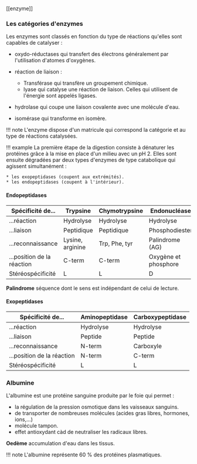 [[enzyme]]
### Les catégories d'enzymes

Les enzymes sont classés en fonction du type de réactions qu'elles sont capables de catalyser :

* oxydo-réductases qui transfert des électrons généralement par l'utilisation d'atomes d'oxygènes.
* réaction de liaison :

	* Transférase qui transfère un groupement chimique.
	* lyase qui catalyse une réaction de liaison. Celles qui utilisent de l'énergie sont appelés ligases.

* hydrolase qui coupe une liaison covalente avec une molécule d'eau.
* isomérase qui transforme en isomère.

!!! note
	L'enzyme dispose d'un matricule qui correspond la catégorie et au type de réactions catalysées.

!!! example
	La première étape de la digestion consiste à dénaturer les protéines grâce à la mise en place d'un milieu avec un pH 2. Elles sont ensuite dégradées par deux types d'enzymes de type catabolique qui agissent simultanément :

	* les exopeptidases (coupent aux extrémités).
	* les endopeptidases (coupent à l'intérieur).
#### Endopeptidases

Spécificité de...          | Trypsine         | Chymotrypsine | Endonucléase
---------------------------|------------------|----------------|------------------
...réaction                | Hydrolyse        | Hydrolyse     | Hydrolyse
...liaison                 | Peptidique       | Peptidique    | Phosphodiester
...reconnaissance          | Lysine, arginine | Trp, Phe, tyr | Palindrome (AG)
...position de la réaction | C-term           | C-term        | Oxygène et phosphore
Stéréospécificité          | L                | L             | D

__Palindrome__ séquence dont le sens est indépendant de celui de lecture.
#### Exopeptidases

Spécificité de...          | Aminopeptidase | Carboxypeptidase
---------------------------|----------------|------------------
...réaction                | Hydrolyse      | Hydrolyse
...liaison                 | Peptide        | Peptide
...reconnaissance          | N-term         | Carboxyle
...position de la réaction | N-term         | C-term
Stéréospécificité          | L              | L
### Albumine

L'albumine est une protéine sanguine produite par le foie qui permet :

- la régulation de la pression osmotique dans les vaisseaux sanguins.
- de transporter de nombreuses molécules (acides gras libres, hormones, ions,...)
- molécule tampon.
- effet antioxydant càd de neutraliser les radicaux libres.

__Oedème__ accumulation d'eau dans les tissus.

!!! note 
	L'albumine représente 60 % des protéines plasmatiques.
